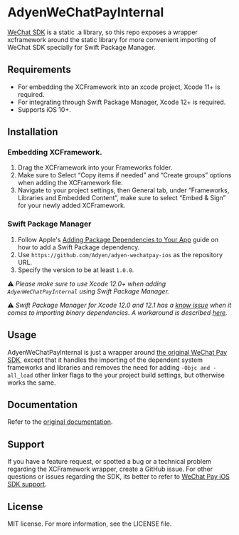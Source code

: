 # AdyenWeChatPayInternal
[WeChat SDK](https://developers.weixin.qq.com/doc/oplatform/en/Downloads/iOS_Resource.html) is a static .a library, so this repo exposes a wrapper xcframework around the static library for more convenient importing of WeChat SDK specially for Swift Package Manager.

## Requirements

- For embedding the XCFramework into an xcode project, Xcode 11+ is required.
- For integrating through Swift Package Manager, Xcode 12+ is required.
- Supports iOS 10+.

## Installation

### Embedding XCFramework.

1. Drag the XCFramework into your Frameworks folder.
2. Make sure to Select “Copy items if needed” and “Create groups” options when adding the XCFramework file.
3. Navigate to your project settings, then General tab, under “Frameworks, Libraries and Embedded Content”, make sure to select “Embed & Sign” for your newly added XCFramework.

### Swift Package Manager

1. Follow Apple's [Adding Package Dependencies to Your App](
https://developer.apple.com/documentation/xcode/adding_package_dependencies_to_your_app
) guide on how to add a Swift Package dependency.
2. Use `https://github.com/Adyen/adyen-wechatpay-ios` as the repository URL.
3. Specify the version to be at least `1.0.0`.

:warning: _Please make sure to use Xcode 12.0+ when adding `AdyenWeChatPayInternal` using Swift Package Manager._

:warning: _Swift Package Manager for Xcode 12.0 and 12.1 has a [know issue](https://bugs.swift.org/browse/SR-13343) when it comes to importing binary dependencies. A workaround is described [here](https://forums.swift.org/t/swiftpm-binarytarget-dependency-and-code-signing/38953)._

## Usage
AdyenWeChatPayInternal is just a wrapper around [the original WeChat Pay SDK](https://developers.weixin.qq.com/doc/oplatform/en/Downloads/iOS_Resource.html), except that it handles the importing of the dependent system frameworks and libraries and removes the need for adding `-Objc and -all_load` other linker flags to the your project build settings, but otherwise works the same.

## Documentation
Refer to the [original documentation](https://developers.weixin.qq.com/doc/oplatform/en/Mobile_App/Access_Guide/iOS.html).

## Support
If you have a feature request, or spotted a bug or a technical problem regarding the XCFramework wrapper, create a GitHub issue. For other questions or issues regarding the SDK, its better to refer to [WeChat Pay iOS SDK support](https://developers.weixin.qq.com/doc/oplatform/en/Mobile_App/Access_Guide/iOS.html).    

## License    
MIT license. For more information, see the LICENSE file.
